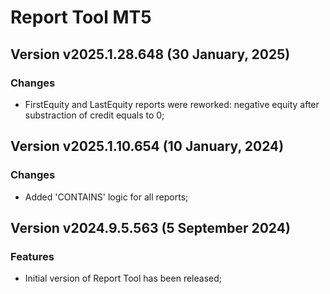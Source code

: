 # Report Tool MT5

## Version v2025.1.28.648 (30 January, 2025)
### Changes
* FirstEquity and LastEquity reports were reworked: negative equity after substraction of credit equals to 0;

## Version v2025.1.10.654 (10 January, 2024)
### Changes
* Added 'CONTAINS' logic for all reports;

## Version v2024.9.5.563 (5 September 2024)
### Features
* Initial version of Report Tool has been released;
